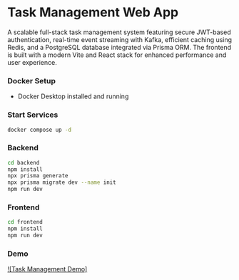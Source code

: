 #  Task Management Web App

A scalable full-stack task management system featuring secure JWT-based authentication, real-time event streaming with Kafka, efficient caching using Redis, and a PostgreSQL database integrated via Prisma ORM. The frontend is built with a modern Vite and React stack for enhanced performance and user experience.

### Docker Setup

- Docker Desktop installed and running

### Start Services

```bash
docker compose up -d
```

### Backend

```bash
cd backend
npm install
npx prisma generate
npx prisma migrate dev --name init
npm run dev
```

### Frontend

```bash
cd frontend
npm install
npm run dev
```

### Demo

[![Task Management Demo]](https://www.youtube.com/watch?v=oM2eq2NN37s)

